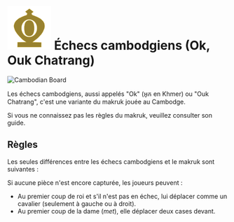 # ![Cambodian](https://github.com/gbtami/pychess-variants/blob/master/static/icons/cambodian.svg) Échecs cambodgiens (Ok, Ouk Chatrang)

![Cambodian Board](https://github.com/gbtami/pychess-variants/blob/master/static/images/MakrukGuide/Makruk.png?raw=true)

Les échecs cambodgiens, aussi appelés "Ok" (អុក en Khmer) ou "Ouk Chatrang", c'est une variante du makruk jouée au Cambodge.

Si vous ne connaissez pas les règles du makruk, veuillez consulter son guide.

## Règles

Les seules différences entre les échecs cambodgiens et le makruk sont suivantes :

Si aucune pièce n'est encore capturée, les joueurs peuvent :
* Au premier coup de roi et s'il n'est pas en échec, lui déplacer comme un cavalier (seulement à gauche ou à droit).
* Au premier coup de la dame (*met*), elle déplacer deux cases devant.
